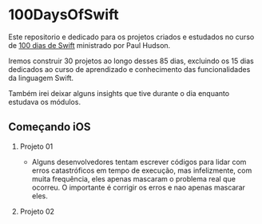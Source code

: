 # 100DaysOfSwift

Este repositorio e dedicado para os projetos criados e estudados no curso de [100 dias de Swift](https://www.hackingwithswift.com/100) ministrado por Paul Hudson.

Iremos construir 30 projetos ao longo desses 85 dias, excluindo os 15 dias dedicados ao curso de aprendizado e conhecimento das funcionalidades da linguagem Swift.

Também irei deixar alguns insights que tive durante o dia enquanto estudava os módulos.

## Começando iOS

1. Projeto 01

   * Alguns desenvolvedores tentam escrever códigos para lidar com erros catastróficos em tempo de execução, mas infelizmente, com muita frequência, eles apenas mascaram o problema real que ocorreu. O importante é corrigir os erros e nao apenas mascarar eles.

2. Projeto 02
